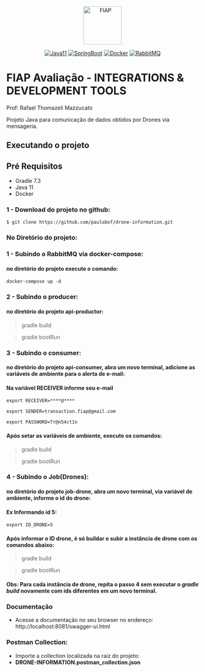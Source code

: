 <div align="center">
<a href="https://www.fiap.com.br" target="_blank">
    <img src="https://www.fiap.com.br/wp-content/themes/fiap2016/images/mobile/mba/vitrine/mba-logo.png" height="100px" alt="FIAP" class="center"/>
</a>

[![Java11](https://img.shields.io/badge/devel-Java-brightgreen)](https://docs.oracle.com/en/java/javase/11)
[![SpringBoot](https://img.shields.io/badge/framework-SpringBoot-brightgreen)](https://docs.spring.io/spring-boot/docs/current/reference/htmlsingle)
[![Docker](https://img.shields.io/badge/container-Docker-brightgreen)](https://www.docker.com)
[![RabbitMQ](https://img.shields.io/badge/messenger%20broker-RabbitMQ-brightgreen)](https://www.rabbitmq.com/)
</div>

# FIAP Avaliação - INTEGRATIONS & DEVELOPMENT TOOLS
Prof: Rafael Thomazeli Mazzucato


Projeto Java para comunicação de dados obtidos por Drones via mensageria.


## Executando o projeto

## Pré Requisitos

- Gradle 7.3
- Java 11
- Docker

### 1 - Download do projeto no github:
  ```
  $ git clone https://github.com/paulobof/drone-information.git
  ```

### No Diretório do projeto:

### 1 - Subindo o RabbitMQ via docker-compose:
#### no diretório do projeto execute o comando:

 ~~~shell
docker-compose up -d
 ~~~

### 2 - Subindo o producer:
#### no diretório do projeto api-productor:

> gradle build

> gradle bootRun

### 3 - Subindo o consumer:
#### no diretório do projeto api-consumer, abra um novo terminal, adicione as variáveis de ambiente para o alerta de e-mail:
#### Na variável RECEIVER informe seu e-mail

~~~shell
export RECEIVER=****@****
~~~
~~~shell
export SENDER=transaction.fiap@gmail.com
~~~
~~~shell
export PASSWORD=Tr@n54ct1n
~~~

#### Após setar as variáveis de ambiente, execute os comandos:

> gradle build

> gradle bootRun

### 4 - Subindo o Job(Drones):
#### no diretório do projeto job-drone, abra um novo terminal, via variável de ambiente, informe o id do drone:
#### **Ex** Informando id 5:

~~~shell
export ID_DRONE=5
~~~

#### Após informar o ID drone, é só buildar e subir a instância de drone com os comandos abaixo:

> gradle build

> gradle bootRun

#### **Obs:** Para cada instância de drone, repita o passo 4 sem executar o **_gradle build_** novamente com ids diferentes em um novo terminal.

### Documentação
- Acesse a documentação no seu browser no endereço:
  http://localhost:8081/swagger-ui.html

### Postman Collection:
- Importe a collection localizada na raiz do projeto: 
- **DRONE-INFORMATION.postman_collection.json**